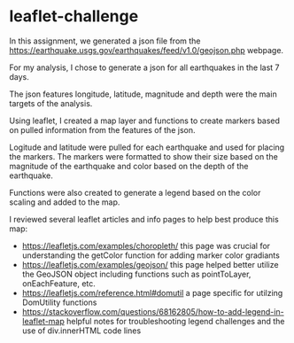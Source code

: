 # leaflet-challenge


In this assignment, we generated a json file from the https://earthquake.usgs.gov/earthquakes/feed/v1.0/geojson.php webpage. 

For my analysis, I chose to generate a json for all earthquakes in the last 7 days. 

The json features longitude, latitude, magnitude and depth were the main targets of the analysis. 

Using leaflet, I created a map layer and functions to create markers based on pulled information from the features of the json. 

Logitude and latitude were pulled for each earthquake and used for placing the markers. The markers were formatted to show their size based on the magnitude of the earthquake and color based on the depth of the earthquake. 

Functions were also created to generate a legend based on the color scaling and added to the map.

I reviewed several leaflet articles and info pages to help best produce this map:
- https://leafletjs.com/examples/choropleth/ this page was crucial for understanding the getColor function for adding marker color gradiants
- https://leafletjs.com/examples/geojson/ this page helped better utilize the GeoJSON object including functions such as pointToLayer, onEachFeature, etc.
- https://leafletjs.com/reference.html#domutil a page specific for utilzing DomUtility functions
- https://stackoverflow.com/questions/68162805/how-to-add-legend-in-leaflet-map helpful notes for troubleshooting legend challenges and the use of div.innerHTML code lines
